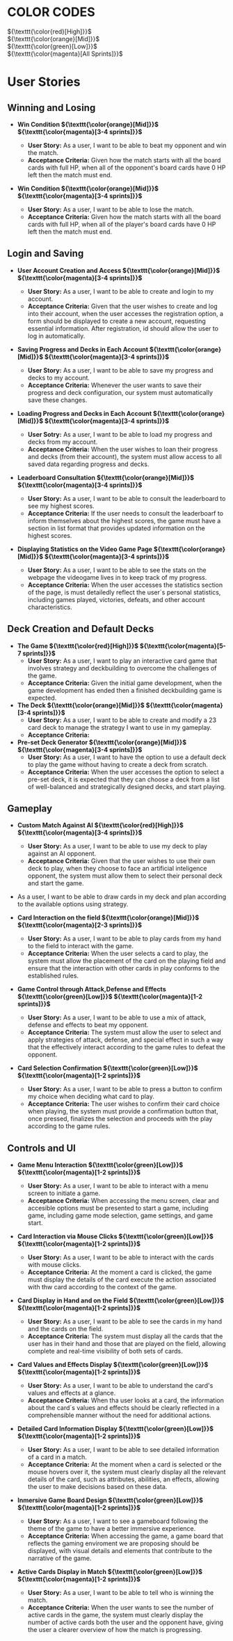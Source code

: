 # COLOR CODES

${\texttt{\color{red}[High]}}$\
${\texttt{\color{orange}[Mid]}}$\
${\texttt{\color{green}[Low]}}$\
${\texttt{\color{magenta}[All Sprints]}}$

# User Stories

## Winning and Losing
- **Win Condition ${\texttt{\color{orange}[Mid]}}$ ${\texttt{\color{magenta}[3-4 sprints]}}$**
    - **User Story:** As a user, I want to be able to beat my opponent and win the match.
    - **Acceptance Criteria:**  Given how the match starts with all the board cards with full HP, when all of the opponent's board cards have 0 HP left then the match must end.

- **Win Condition ${\texttt{\color{orange}[Mid]}}$ ${\texttt{\color{magenta}[3-4 sprints]}}$**
    - **User Story:** As a user, I want to be able to lose the match.
    - **Acceptance Criteria:**  Given how the match starts with all the board cards with full HP, when all of the player's board cards have 0 HP left then the match must end.

## Login and Saving

- **User Account Creation and Access ${\texttt{\color{orange}[Mid]}}$ ${\texttt{\color{magenta}[3-4 sprints]}}$**
    - **User Story:** As a user, I want to be able to create and login to my account.
    - **Acceptance Criteria:** Given that the user wishes to create and log into their account, when the user accesses the registration option, a form should be displayed to create a new account, requesting essential information. After registration, id should allow the user to log in automatically.
      
- **Saving Progress and Decks in Each Account ${\texttt{\color{orange}[Mid]}}$ ${\texttt{\color{magenta}[3-4 sprints]}}$**
    - **User Story:** As a user, I want to be able to save my progress and decks to my account.
    - **Acceptance Criteria:** Whenever the user wants to save their progress and deck configuration, our system must automatically save these changes.
      
- **Loading Progress and Decks in Each Account ${\texttt{\color{orange}[Mid]}}$ ${\texttt{\color{magenta}[3-4 sprints]}}$**
    - **User Sotry:** As a user, I want to be able to load my progress and decks from my account.
    - **Acceptance Criteria:** When the user wishes to loan their progress and decks (from their account), the system must allow access to all saved data regarding progress and decks.
      
- **Leaderboard Consultation ${\texttt{\color{orange}[Mid]}}$ ${\texttt{\color{magenta}[3-4 sprints]}}$**
    - **User Story:** As a user, I want to be able to consult the leaderboard to see my highest scores.
    - **Acceptance Criteria:** If the user needs to consult the leaderboarf to inform themselves about the highest scores, the game must have a section in list format that provides updated information on the highest scores.
      
- **Displaying Statistics on the Video Game Page ${\texttt{\color{orange}[Mid]}}$ ${\texttt{\color{magenta}[3-4 sprints]}}$**
    - **User Story:** As a user, I want to be able to see the stats on the webpage the videogame lives in to keep track of my progress.
    - **Acceptance Criteria:** When the user accesses the statistics section of the page, is must detailedly reflect the user´s personal statistics, including games played, victories, defeats, and other account characteristics.

## Deck Creation and Default Decks

- **The Game ${\texttt{\color{red}[High]}}$ ${\texttt{\color{magenta}[5-7 sprints]}}$**
    - **User Story:** As a user, I want to play an interactive card game that involves strategy and deckbuilding to overcome the challenges of the game.
    - **Acceptance Criteria:** Given the initial game development, when the game development has ended then a finished deckbuilding game is expected.
- **The Deck ${\texttt{\color{orange}[Mid]}}$ ${\texttt{\color{magenta}[3-4 sprints]}}$**
    - **User Story:** As a user, I want to be able to create and modify a 23 card deck to manage the strategy I want to use in my gameplay.
    - **Acceptance Criteria:**
- **Pre-set Deck Generator ${\texttt{\color{orange}[Mid]}}$ ${\texttt{\color{magenta}[3-4 sprints]}}$**
    - **User Story:** As a user, I want to have the option to use a default deck to play the game without having to create a deck from scratch.
    - **Acceptance Criteria:** When the user accesses the option to select a pre-set deck, it is expected that they can choose a deck from a list of well-balanced and strategically designed decks, and start playing.

## Gameplay 

- **Custom Match Against AI ${\texttt{\color{red}[High]}}$ ${\texttt{\color{magenta}[3-4 sprints]}}$**
    - **User Story:** As a user, I want to be able to use my deck to play against an AI opponent.
    - **Acceptance Criteria:** Given that the  user wishes to use their own deck to play, when they choose to face an artificial inteligence opponent, the system must allow them to select  their personal deck and start the game.
      
- As a user, I want to be able to draw cards in my deck and plan according to the available options using strategy.

- **Card Interaction on the field ${\texttt{\color{orange}[Mid]}}$ ${\texttt{\color{magenta}[2-3 sprints]}}$**
    - **User Story:** As a user, I want to be able to play cards from my hand to the field to interact with the game.
    - **Acceptance Criteria:** When the user selects a card to play, the system must allow the placement of the card on the playing field and ensure that the interaction with other cards in play conforms to the established rules.
      
- **Game Control through Attack,Defense and Effects ${\texttt{\color{green}[Low]}}$ ${\texttt{\color{magenta}[1-2 sprints]}}$**
    - **User Story:** As a user, I want to be able to use a mix of attack, defense and effects to beat my opponent.
    - **Acceptance Criteria:** The system must allow the user to select and apply strategies of attack, defense, and special effect in such a way that the effectively interact according to the game rules to defeat the opponent.
      
- **Card Selection Confirmation ${\texttt{\color{green}[Low]}}$ ${\texttt{\color{magenta}[1-2 sprints]}}$**
    - **User Story:** As a user, I want to be able to press a button to confirm my choice when deciding what card to play.
    - **Acceptance Criteria:** The user wishes to confirm their card choice when playing, the system must provide a confirmation button that, once pressed, finalizes the selection and proceeds with the play according to the game rules.
      
## Controls and UI

- **Game Menu Interaction ${\texttt{\color{green}[Low]}}$ ${\texttt{\color{magenta}[1-2 sprints]}}$**
    - **User Story:** As a user, I want to be able to interact with a menu screen to initiate a game.
    - **Acceptance Criteria:** When accessing the menu screen, clear  and  accesible  options must be presented to start a game, including  game, including game mode selection, game settings, and game start.
      
- **Card Interaction via Mouse Clicks ${\texttt{\color{green}[Low]}}$ ${\texttt{\color{magenta}[1-2 sprints]}}$**
    - **User Story:** As a user, I want to be able to interact with the cards with mouse clicks.
    - **Acceptance Criteria:** At the moment a card is clicked, the game must display the details of the card execute the action associated with thw card according to the context of the game.
- **Card Display in Hand and on the Field ${\texttt{\color{green}[Low]}}$ ${\texttt{\color{magenta}[1-2 sprints]}}$**
    - **User Story:** As a user, I want to be able to see the cards in my hand and the cards on the field.
    - **Acceptance Criteria:** The system must display all the cards that the user has in their hand and those that are played on the field, allowing complete and real-time visibility of both sets of cards.
      
- **Card Values and Effects Display ${\texttt{\color{green}[Low]}}$ ${\texttt{\color{magenta}[1-2 sprints]}}$**
    - **User Story:**  As a user, I want to be able to understand the card's values and effects at a glance.
    - **Acceptance Criteria:** When tha user looks at a card, the information about the card´s values and effects should be clearly reflected in a comprehensible manner without the need for additional actions.
      
- **Detailed Card Information Display ${\texttt{\color{green}[Low]}}$ ${\texttt{\color{magenta}[1-2 sprints]}}$**
    - **User Story:** As a user, I want to be able to see detailed information of a card in a match.
    - **Acceptance Criteria:** At the moment when a card is selected or the mouse hovers over it, the system must clearly display all the relevant details of the card, such as attributes, abilities, an effects, allowing the user to make decisions based on these data.
        
- **Inmersive Game Board Design ${\texttt{\color{green}[Low]}}$ ${\texttt{\color{magenta}[1-2 sprints]}}$**
    - **User Story:** As a user, I want to see a gameboard following the theme of the game to have a better immersive experience.
    - **Acceptance Criteria:** When accessing the game, a game board that reflects the gaming enviroment we are proposing should be displayed, with visual details and elements that contribute to the narrative of the game.
    
- **Active Cards Display in Match ${\texttt{\color{green}[Low]}}$ ${\texttt{\color{magenta}[1-2 sprints]}}$**
    - **User Story:** As a user, I want to be able to tell who is winning the match.
    - **Acceptance Criteria:** When the user wants to see the number of active cards in the game, the system must clearly display the number of active cards both the user and the opponent have, giving the user a clearer overview of how the match is progressing.

